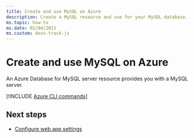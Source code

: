 ```yaml
---
title: Create and use MySQL on Azure
description: Create a MySQL resource and use for your MySQL database. 
ms.topic: how-to
ms.date: 02/04/2021
ms.custom: devx-track-js
---
```


# Create and use MySQL on Azure

An Azure Database for MySQL server resource provides you with a MySQL server. 

[!INCLUDE [Azure CLI commands](../../includes/azure-cli-mysql-db.md)]

## Next steps

* [Configure web app settings](../configure-web-app-settings.md)

